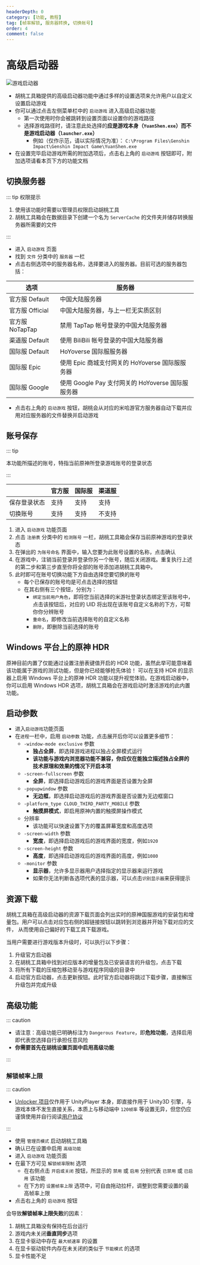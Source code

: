 ```yaml
---
headerDepth: 0
category: [功能, 教程]
tag: [帧率解锁, 服务器转换, 切换帐号]
order: 4
comment: false
---
```


# 高级启动器

![游戏启动器](https://img.alicdn.com/imgextra/i4/1797064093/O1CN014YLRnj1g6e0zQaBl6_!!1797064093.png_.webp)

- 胡桃工具箱提供的高级启动器功能中通过多样的设置选项来允许用户以自定义设置启动游戏
- 你可以通过点击左侧菜单栏中的 `启动游戏` 进入高级启动器功能
  - 第一次使用时你会被跳转到设置页面以设置你的游戏路径
  - 选择游戏路径时，请注意此处选择的**应是游戏本身（`YuanShen.exe`）而不是游戏启动器（`launcher.exe`）**
    - 例如（仅作示范，请以实际情况为准）：
  `C:\Program Files\Genshin Impact\Genshin Impact Game\YuanShen.exe`
- 在设置完毕启动游戏所需的附加选项后，点击右上角的 `启动游戏` 按钮即可，附加选项请看本页下方的功能文档

## 切换服务器

::: tip 权限提示

1. 使用该功能时需要以管理员权限启动胡桃工具
2. 胡桃工具箱会在数据目录下创建一个名为 `ServerCache` 的文件夹并储存转换服务器所需要的文件

:::

- 进入 `启动游戏` 页面
- 找到 `文件` 分类中的 `服务器` 一栏
- 点击右侧选项中的服务器名称，选择要进入的服务器。目前可选的服务器包括：

| 选项            | 服务器                                            |
| --------------- | ------------------------------------------------- |
| 官方服 Default  | 中国大陆服务器                                    |
| 官方服 Official | 中国大陆服务器，与上一栏无实质区别                |
| 官方服 NoTapTap | 禁用 TapTap 帐号登录的中国大陆服务器              |
| 渠道服 Default  | 使用 BiliBili 帐号登录的中国大陆服务器            |
| 国际服 Default  | HoYoverse 国际服服务器                            |
| 国际服 Epic     | 使用 Epic 商城支付网关的 HoYoverse 国际服服务器   |
| 国际服 Google   | 使用 Google Pay 支付网关的 HoYoverse 国际服服务器 |

- 点击右上角的 `启动游戏` 按钮，胡桃会从对应的米哈游官方服务器自动下载并应用对应服务器的文件替换并启动游戏

## 账号保存

::: tip

本功能所描述的账号，特指当前原神所登录游戏账号的登录状态

:::

|              | 官方服 | 国际服 | 渠道服 |
| ------------ | ------ | ------ | ------ |
| 保存登录状态 | 支持   | 支持   | 支持   |
| 切换账号     | 支持   | 支持   | 不支持 |

1. 进入 `启动游戏` 功能页面
2. 点击 `注册表` 分类中的 `检测账号` 一栏，胡桃工具箱会保存当前原神游戏的登录状态
3. 在弹出的 `为账号命名` 界面中，输入您要为此账号设置的名称，点击确认
4. 在游戏中，注销当前登录并登录你另一个账号，随后关闭游戏。重复执行上述的第二步和第三步直至你将全部的账号添加进胡桃工具箱中。
5. 此时即可在账号切换功能下方自由选择您要切换的账号
   - 每个已保存的账号均是可点击选择的按钮
   - 在其右侧有三个按钮，分别为：
     - `绑定当前用户角色`，即将您当前选择的米游社登录状态绑定至该账号中，点击该按钮后，对应的 UID 将出现在该账号自定义名称的下方，可帮你你分辨账号
     - `重命名`，即修改当前选择账号的自定义名称
     - `删除`，即删除当前选择的账号

## Windows 平台上的原神 HDR

原神目前内置了仅能通过设置注册表键值开启的 HDR 功能，虽然此举可能意味着该功能属于游戏的测试功能，但是你已经能够抢先体验！
可以在支持 HDR 的显示器上启用 Windows 平台上的原神 HDR 功能以提升视觉体验。在游戏启动器中，你可以启用 Windows HDR 选项，胡桃工具箱会在游戏启动时激活游戏的此内置功能。

## 启动参数

- 进入`启动游戏`功能页面
- 在`进程`一栏中，启用 `启动参数` 功能，点击展开后你可以设置更多细节：
  - `-window-mode exclusive` 参数
    - **独占全屏**，即选择游戏进程以独占全屏模式运行
    - **该功能与游戏内浏览器功能不兼容，你应仅在能独立描述独占全屏的技术原理和效果的情况下开启本项**
  - `-screen-fullscreen` 参数
    - **全屏**，即选择启动游戏后的游戏界面是否设置为全屏
  - `-popupwindow` 参数
    - **无边框**，即选择启动游戏后的游戏界面是否设置为无边框窗口
  - `-platform_type CLOUD_THIRD_PARTY_MOBILE` 参数
    - **触摸屏模式**，即启用原神内置的触摸屏操作模式
  - 分辨率
    - 该功能可以快速设置下方的覆盖屏幕宽度和高度选项
  - `-screen-width` 参数
    - **宽度**，即选择启动游戏后的游戏界面的宽度，例如`1920`
  - `-screen-height` 参数
    - **高度**，即选择启动游戏后的游戏界面的高度，例如`1080`
  - `-monitor` 参数
    - **显示器**，允许多显示器用户选择指定的显示器来运行游戏
    - 如果你无法判断各选项代表的显示器，可以点击`识别显示器`来获得提示

## 资源下载

胡桃工具箱在高级启动器的资源下载页面会列出实时的原神国服游戏的安装包和增量包。用户可以点击对应包右侧的超链接按钮以跳转到浏览器并开始下载对应的文件，
从而使用自己偏好的下载工具下载游戏。

当用户需要进行游戏版本升级时，可以执行以下步骤：

1. 升级官方启动器
2. 在胡桃工具箱中找到对应版本的增量包及已安装语言的升级包，点击下载
3. 将所有下载的压缩包移动至与游戏程序同级的目录中
4. 启动官方启动器，点击更新按钮。此时官方启动器将跳过下载步骤，直接解压升级包并完成升级

## 高级功能

::: caution

- 请注意：高级功能已明确标注为 `Dangerous Feature`，即**危险功能**，选择启用即代表您选择自行承担任意风险
- **你需要首先在胡桃设置页面中启用高级功能**

:::

### 解锁帧率上限

::: caution

- [Unlocker 项目](https://github.com/DGP-Studio/Unlocker)仅作用于 UnityPlayer 本身，即直接作用于 Unity3D 引擎，与游戏本体不发生直接关系，本质上与移动端中 `120帧率` 等设置无异，但您仍应谨慎使用并自行阅读[用户协议](../statements/tos.md)

:::

- 使用 `管理员模式` 启动胡桃工具箱
- 确认已在设置中启用 `高级功能`
- 进入 `启动游戏` 功能页面
- 在最下方可见 `解锁帧率限制` 选项
  - 在右侧点击 `开启或关闭` 按钮，所显示的 `禁用` 或 `启用` 分别代表 `已禁用` 或 `已启用` 该功能
  - 在下方的 `设置帧率上限` 选项中，可自由拖动拉杆，调整到您需要设置的最高帧率上限
- 点击右上角的 `启动游戏` 按钮

会导致**解锁帧率上限失败**的因素：

1. 胡桃工具箱没有保持在后台运行
2. 游戏内未关闭**垂直同步**选项
3. 在显卡驱动中存在 `最大帧速率` 的设置
4. 在显卡驱动软件内存在未关闭的类似于 `节能模式` 的选项
5. 显卡性能不足
